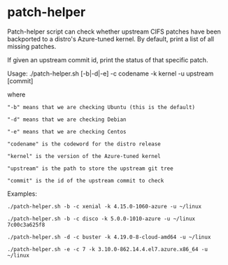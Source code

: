 # patch-helper

Patch-helper script can check whether upstream CIFS patches have been backported to a distro's Azure-tuned kernel. By default, print a list of all missing patches. 

If given an upstream commit id, print the status of that specific patch.

Usage:
  ./patch-helper.sh [-b|-d|-e] -c codename -k kernel -u upstream [commit]
  
where

    "-b" means that we are checking Ubuntu (this is the default)

    "-d" means that we are checking Debian

    "-e" means that we are checking Centos

    "codename" is the codeword for the distro release

    "kernel" is the version of the Azure-tuned kernel

    "upstream" is the path to store the upstream git tree

    "commit" is the id of the upstream commit to check

Examples:

    ./patch-helper.sh -b -c xenial -k 4.15.0-1060-azure -u ~/linux

    ./patch-helper.sh -b -c disco -k 5.0.0-1010-azure -u ~/linux 7c00c3a625f8

    ./patch-helper.sh -d -c buster -k 4.19.0-8-cloud-amd64 -u ~/linux

    ./patch-helper.sh -e -c 7 -k 3.10.0-862.14.4.el7.azure.x86_64 -u ~/linux

